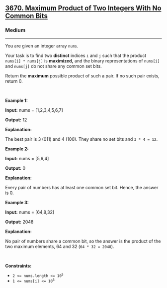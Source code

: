 <h2><a href="https://leetcode.com/problems/maximum-product-of-two-integers-with-no-common-bits/">3670. Maximum Product of Two Integers With No Common Bits</a></h2><h3>Medium</h3><hr><p>You are given an integer array <code>nums</code>.</p>

<p>Your task is to find two <strong>distinct</strong> indices <code>i</code> and <code>j</code> such that the product <code>nums[i] * nums[j]</code> is <strong>maximized,</strong> and the binary representations of <code>nums[i]</code> and <code>nums[j]</code> do not share any common set bits.</p>

<p>Return the <strong>maximum</strong> possible product of such a pair. If no such pair exists, return 0.</p>

<p>&nbsp;</p>
<p><strong class="example">Example 1:</strong></p>

<div class="example-block">
<p><strong>Input:</strong> <span class="example-io">nums = [1,2,3,4,5,6,7]</span></p>

<p><strong>Output:</strong> <span class="example-io">12</span></p>

<p><strong>Explanation:</strong></p>

<p>The best pair is 3 (011) and 4 (100). They share no set bits and <code>3 * 4 = 12</code>.</p>
</div>

<p><strong class="example">Example 2:</strong></p>

<div class="example-block">
<p><strong>Input:</strong> <span class="example-io">nums = [5,6,4]</span></p>

<p><strong>Output:</strong> <span class="example-io">0</span></p>

<p><strong>Explanation:</strong></p>

<p>Every pair of numbers has at least one common set bit. Hence, the answer is 0.</p>
</div>

<p><strong class="example">Example 3:</strong></p>

<div class="example-block">
<p><strong>Input:</strong> <span class="example-io">nums = [64,8,32]</span></p>

<p><strong>Output:</strong> <span class="example-io">2048</span></p>

<p><strong>Explanation:</strong></p>

<p>No pair of numbers share a common bit, so the answer is the product of the two maximum elements, 64 and 32 (<code>64 * 32 = 2048</code>).</p>
</div>

<p>&nbsp;</p>
<p><strong>Constraints:</strong></p>

<ul>
	<li><code>2 &lt;= nums.length &lt;= 10<sup>5</sup></code></li>
	<li><code>1 &lt;= nums[i] &lt;= 10<sup>6</sup></code></li>
</ul>
